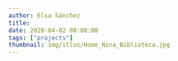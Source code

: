 ```yaml
---
author: Elsa Sánchez
title:
date: 2020-04-02 08:00:00
tags: ["projects"]
thumbnail: img/illus/Home_Nina_Biblioteca.jpg
---
```

